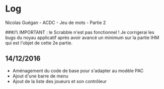 # Log

Nicolas Guégan - ACDC - Jeu de mots - Partie 2

###/!\ IMPORTANT : le Scrabble n'est pas fonctionnel ! Je corrigerai les bugs du noyau applicatif après avoir avancé un minimum sur la partie IHM qui est l'objet de cette 2e partie.

## 14/12/2016
* Aménagement du code de base pour s'adapter au modèle PAC
* Ajout d'une barre de menu
* Ajout de la liste des joueurs et son contrôleur